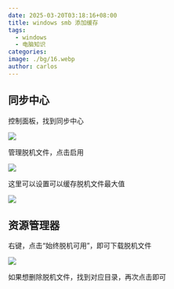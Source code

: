```yaml
---
date: 2025-03-20T03:18:16+08:00
title: windows smb 添加缓存
tags:
  - windows
  - 电脑知识
categories: 
image: ./bg/16.webp
author: carlos
---
```


## 同步中心

控制面板，找到同步中心

![](../00-assets/Pasted%20image%2020250320030451.png)

管理脱机文件，点击启用

![](../00-assets/Pasted%20image%2020250320030537.png)

这里可以设置可以缓存脱机文件最大值

![](../00-assets/Pasted%20image%2020250320031720.png)

## 资源管理器

右键，点击“始终脱机可用”，即可下载脱机文件

![](../00-assets/Pasted%20image%2020250320031440.png)

如果想删除脱机文件，找到对应目录，再次点击即可



